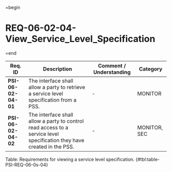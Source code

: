 =begin

# REQ-06-02-04-View_Service_Level_Specification

=end

| Req. ID | Description | Comment / Understanding | Category |
| ------- | ----------- | ----------------------- | -------- |
| __PSI-06-02-04-01__ | The interface shall allow a party to retrieve a service level specification from a PSS. | - | MONITOR |
| __PSI-06-02-04-02__ | The interface shall allow a party to control read access to a service level specification they have created in the PSS. | - | MONITOR, SEC |

Table: Requirements for viewing a service level specification. {#tbl:table-PSI-REQ-06-0s-04}
